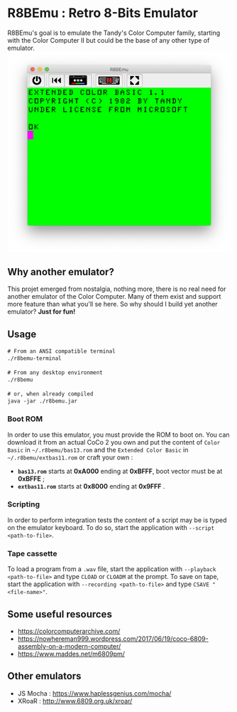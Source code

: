 # R8BEmu : Retro 8-Bits Emulator

R8BEmu's goal is to emulate the Tandy's Color Computer family, starting with the Color Computer II but could be the
base of any other type of emulator.
![](boot.png)

## Why another emulator?
This projet emerged from nostalgia, nothing more, there is no real need for another emulator of the Color Computer.
Many of them exist and support more feature than what you'll se here. So why should I build yet another emulator?
__Just for fun!__

## Usage

    # From an ANSI compatible terminal
    ./r8bemu-terminal

    # From any desktop environment
    ./r8bemu

    # or, when already compiled
    java -jar ./r8bemu.jar

### Boot ROM
In order to use this emulator, you must provide the ROM to boot on.  You can download it from an actual CoCo 2 you
own and put the content of `Color Basic` in `~/.r8bemu/bas13.rom` and the `Extended Color Basic` in
`~/.r8bemu/extbas11.rom` or craft your own :

 * __`bas13.rom`__ starts at __0xA000__ ending at __0xBFFF__, boot vector must be at __0xBFFE__ ;
 * __`extbas11.rom`__ starts at __0x8000__ ending at __0x9FFF__ .

### Scripting
In order to perform integration tests the content of a script may be is typed on the emulator keyboard.
To do so, start the application with `--script <path-to-file>`.

### Tape cassette
To load a program from a `.wav` file, start the application with `--playback <path-to-file>` and type `CLOAD` or
`CLOADM` at the prompt. To save on tape, start the application with `--recording <path-to-file>` and type
`CSAVE "<file-name>"`.

## Some useful resources
 - https://colorcomputerarchive.com/
 - https://nowhereman999.wordpress.com/2017/06/19/coco-6809-assembly-on-a-modern-computer/
 - https://www.maddes.net/m6809pm/

## Other emulators
 - JS Mocha : https://www.haplessgenius.com/mocha/
 - XRoaR : http://www.6809.org.uk/xroar/
